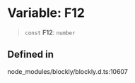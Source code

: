 # Variable: F12

> `const` **F12**: `number`

## Defined in

node_modules/blockly/blockly.d.ts:10607
